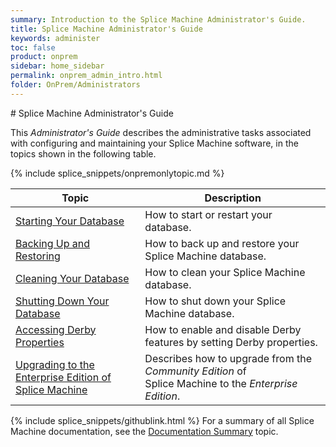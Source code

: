 ```yaml
---
summary: Introduction to the Splice Machine Administrator's Guide.
title: Splice Machine Administrator's Guide
keywords: administer
toc: false
product: onprem
sidebar: home_sidebar
permalink: onprem_admin_intro.html
folder: OnPrem/Administrators
---
```

<section>
<div class="TopicContent" data-swiftype-index="true" markdown="1">
# Splice Machine Administrator's Guide

This *Administrator's Guide* describes the administrative tasks
associated with configuring and maintaining your Splice Machine
software, in the topics shown in the following table.

{% include splice_snippets/onpremonlytopic.md %}

<table summary="Table of descriptions of and links to the sections in this section.">
    <col />
    <col />
    <thead>
        <tr>
            <th>Topic</th>
            <th>Description</th>
        </tr>
    </thead>
    <tbody>
        <tr>
            <td><a href="onprem_admin_startingdb.html">Starting Your Database</a>
            </td>
            <td>How to start or restart your database.</td>
        </tr>
        <tr>
            <td><a href="onprem_admin_backingup.html">Backing Up and Restoring</a>
            </td>
            <td>How to back up and restore your Splice Machine database.</td>
        </tr>
        <tr>
            <td><a href="onprem_admin_cleaningdb.html">Cleaning Your Database</a>
            </td>
            <td>How to clean your Splice Machine database.</td>
        </tr>
        <tr>
            <td><a href="onprem_admin_shuttingdowndb.html">Shutting Down Your Database</a>
            </td>
            <td>How to shut down your Splice Machine database.</td>
        </tr>
        <tr>
            <td><a href="onprem_admin_derbyprops.html">Accessing Derby Properties</a>
            </td>
            <td>How to enable and disable Derby features by setting Derby properties.</td>
        </tr>
        <tr>
            <td><a href="onprem_admin_enablingenterprise.html" class="WithinBook">Upgrading to the Enterprise Edition of Splice Machine</a>
            </td>
            <td>Describes how to upgrade from the <em>Community Edition</em> of Splice Machine to the <em>Enterprise Edition</em>.</td>
        </tr>
    </tbody>
</table>

{% include splice_snippets/githublink.html %}
For a summary of all Splice Machine documentation, see the
[Documentation Summary](notes_usingdocs.html) topic.

</div>
</section>
